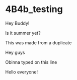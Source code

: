 # 4B4b_testing

Hey Buddy!

Is it summer yet?

This was made from a duplicate

Hey guys

Obinna typed on this line

Hello everyone!
















